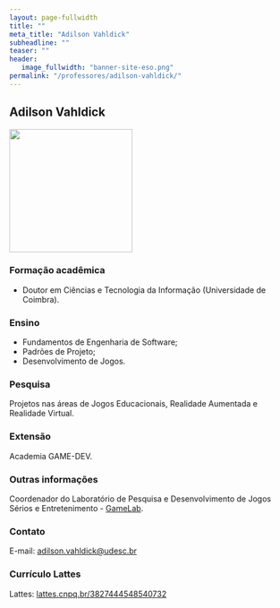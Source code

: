 ```yaml
---
layout: page-fullwidth
title: ""
meta_title: "Adilson Vahldick"
subheadline: ""
teaser: ""
header:
   image_fullwidth: "banner-site-eso.png"
permalink: "/professores/adilson-vahldick/"
---
```


## **Adilson Vahldick**

<img class="img-responsive" src="{{site.urlimg}}foto-professor-adilson.png" width="220"/>

### **Formação acadêmica**

- Doutor em Ciências e Tecnologia da Informação (Universidade de Coimbra).

### **Ensino**

- Fundamentos de Engenharia de Software;
- Padrões de Projeto;
- Desenvolvimento de Jogos.

### **Pesquisa**

Projetos nas áreas de Jogos Educacionais, Realidade Aumentada e Realidade Virtual.

### **Extensão**

Academia GAME-DEV.

### **Outras informações**

Coordenador do Laboratório de Pesquisa e Desenvolvimento de Jogos Sérios e Entretenimento - [GameLab].

### **Contato**

E-mail: adilson.vahldick@udesc.br

### **Currículo Lattes**

Lattes: [lattes.cnpq.br/3827444548540732][av]

[av]: http://buscatextual.cnpq.br/buscatextual/visualizacv.do?metodo=apresentar&id=K4711690P0

[gamelab]: https://www.udesc.br/ceavi/gamelab